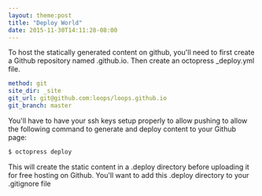 ```yaml
---
layout: theme:post
title: "Deploy World"
date: 2015-11-30T14:11:28-08:00
---
```


To host the statically generated content on github, you'll need to first create a
Github repository named <yourname>.github.io.  Then create an octopress _deploy.yml
file.

```yaml title:_deploy.yml
method: git
site_dir: _site
git_url: git@github.com:loops/loops.github.io
git_branch: master
```

You'll have to have your ssh keys setup properly to allow pushing to allow the
following command to generate and deploy content to your Github page:

```bash title:"Deploy"
$ octopress deploy
```

This will create the static content in a .deploy directory before uploading it
for free hosting on Github.  You'll want to add this .deploy directory to your
.gitignore file

